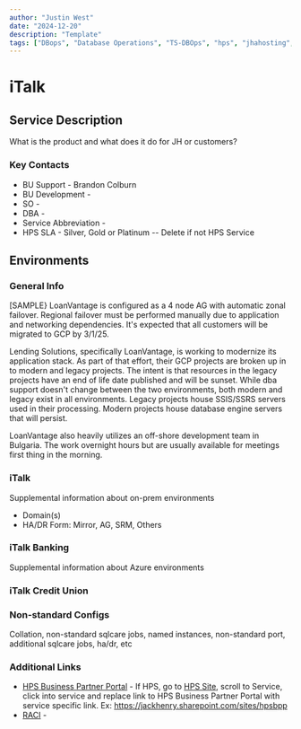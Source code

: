```yaml
---
author: "Justin West"
date: "2024-12-20"
description: "Template"
tags: ["DBops", "Database Operations", "TS-DBOps", "hps", "jhahosting", "iTalk", "itab", "ita", "itc"]
---
```

# iTalk

## Service Description
What is the product and what does it do for JH or customers?

### Key Contacts
* BU Support - Brandon Colburn
* BU Development - 
* SO - 
* DBA - 
* Service Abbreviation -
* HPS SLA - Silver, Gold or Platinum -- Delete if not HPS Service

## Environments


### General Info
[SAMPLE} LoanVantage is configured as a 4 node AG with automatic zonal failover.  Regional failover must be performed manually due to application and networking dependencies.  It's expected that all customers will be migrated to GCP by 3/1/25.

Lending Solutions, specifically LoanVantage, is working to modernize its application stack.  As part of that effort, their GCP projects are broken up in to modern and legacy projects.  The intent is that resources in the legacy projects have an end of life date published and will be sunset.  While dba support doesn't change between the two environments, both modern and legacy exist in all environments.  Legacy projects house SSIS/SSRS servers used in their processing.  Modern projects house database engine servers that will persist.

LoanVantage also heavily utilizes an off-shore development team in Bulgaria.  The work overnight hours but are usually available for meetings first thing in the morning.

### iTalk
Supplemental information about on-prem environments

* Domain(s)
* HA/DR Form:  Mirror, AG, SRM, Others

### iTalk Banking
Supplemental information about Azure environments

### iTalk Credit Union

### Non-standard Configs
Collation, non-standard sqlcare jobs, named instances, non-standard port, additional sqlcare jobs, ha/dr, etc

### Additional Links
* [HPS Business Partner Portal](link) - If HPS, go to [HPS Site](https://jackhenry.sharepoint.com/sites/hpsbpp), scroll to Service, click into service and replace link to HPS Business Partner Portal with service specific link.  Ex: https://jackhenry.sharepoint.com/sites/hpsbpp
* [RACI](Link) - 







